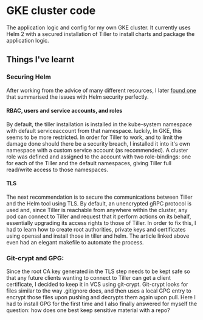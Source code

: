 # GKE cluster code
The application logic and config for my own GKE cluster. It currently uses Helm 2 with a secured installation of Tiller to install charts and package the application logic.

## Things I've learnt

### Securing Helm
After working from the advice of many different resources, I later [found one](https://engineering.bitnami.com/articles/helm-security.html}) that summarised the issues with Helm security perfectly. 

#### RBAC, users and service accounts, and roles
By default, the tiller installation is installed in the kube-system namespace with default serviceaccount from that namespace. luckily, In GKE, this seems to be more restricted. In order for Tiller to work, and to limit the damage done should there be a security breach, I installed it into it's own namespace with a custom service account (as recommended). A cluster role was defined and assigned to the account with two role-bindings: one for each of the Tiller and the default namespaces, giving Tiller full read/write access to those namespaces.

#### TLS
The next recommendation is to secure the communications between Tiller and the Helm tool using TLS. By default, an unencrypted gRPC protocol is used and, since Tiller is reachable from anywhere within the cluster, any pod can connect to Tiller and request that it perform actions on its behalf, essentially upgrading its access rights to those of Tiller. In order to fix this, I had to learn how to create root authorities, private keys and certificates using openssl and install those in tiller and helm. The article linked above even had an elegant makefile to automate the process. 

### Git-crypt and GPG:
Since the root CA key generated in the TLS step needs to be kept safe so that any future clients wanting to connect to Tiller can get a client certificate, I decided to keep it in VCS using git-crypt. Git-crypt looks for files similar to the way .gitignore does, and then uses a local GPG entry to encrypt those files upon pushing and decrypts them again upon pull. Here I had to install GPG for the first time and I also finally answered for myself the question: how does one best keep sensitive material with a repo? 

